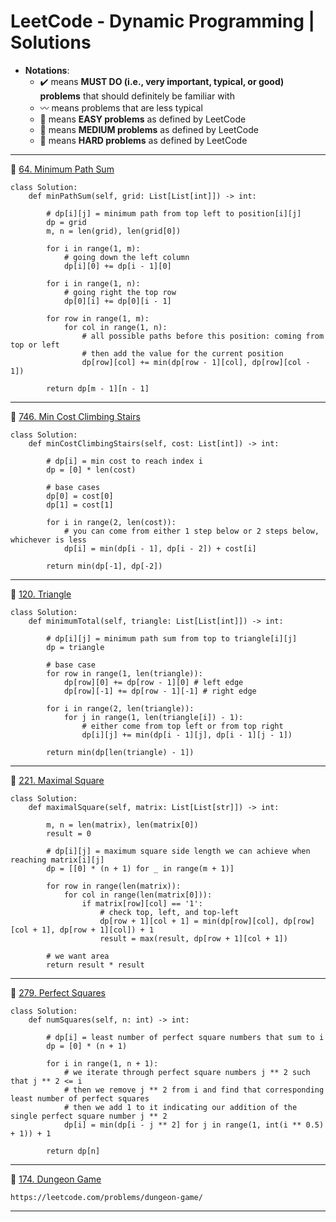 # LeetCode - Dynamic Programming | Solutions
* **Notations**: 
  * :heavy_check_mark: means **MUST DO (i.e., very important, typical, or good) problems** that should definitely be familiar with
  * :wavy_dash: means problems that are less typical
  * :green_book: means **EASY problems** as defined by LeetCode
  * :orange_book: means **MEDIUM problems** as defined by LeetCode
  * :closed_book: means **HARD problems** as defined by LeetCode

---
:orange_book: [64. Minimum Path Sum](https://leetcode.com/problems/minimum-path-sum/)

```
class Solution:
    def minPathSum(self, grid: List[List[int]]) -> int:
        
        # dp[i][j] = minimum path from top left to position[i][j]
        dp = grid
        m, n = len(grid), len(grid[0])
        
        for i in range(1, m):
            # going down the left column
            dp[i][0] += dp[i - 1][0]
        
        for i in range(1, n):
            # going right the top row
            dp[0][i] += dp[0][i - 1]
        
        for row in range(1, m):
            for col in range(1, n):
                # all possible paths before this position: coming from top or left
                # then add the value for the current position
                dp[row][col] += min(dp[row - 1][col], dp[row][col - 1])
        
        return dp[m - 1][n - 1]
```

---

:green_book: [746. Min Cost Climbing Stairs](https://leetcode.com/problems/min-cost-climbing-stairs/)

```
class Solution:
    def minCostClimbingStairs(self, cost: List[int]) -> int:
        
        # dp[i] = min cost to reach index i
        dp = [0] * len(cost)
        
        # base cases
        dp[0] = cost[0]
        dp[1] = cost[1]
        
        for i in range(2, len(cost)):
            # you can come from either 1 step below or 2 steps below, whichever is less
            dp[i] = min(dp[i - 1], dp[i - 2]) + cost[i]
            
        return min(dp[-1], dp[-2])
```

---

:orange_book: [120. Triangle](https://leetcode.com/problems/triangle/)

```
class Solution:
    def minimumTotal(self, triangle: List[List[int]]) -> int:
        
        # dp[i][j] = minimum path sum from top to triangle[i][j]
        dp = triangle
        
        # base case
        for row in range(1, len(triangle)):
            dp[row][0] += dp[row - 1][0] # left edge
            dp[row][-1] += dp[row - 1][-1] # right edge
        
        for i in range(2, len(triangle)):
            for j in range(1, len(triangle[i]) - 1):
                # either come from top left or from top right
                dp[i][j] += min(dp[i - 1][j], dp[i - 1][j - 1])
        
        return min(dp[len(triangle) - 1])
```

---

:orange_book: [221. Maximal Square](https://leetcode.com/problems/maximal-square/)

```
class Solution:
    def maximalSquare(self, matrix: List[List[str]]) -> int:
        
        m, n = len(matrix), len(matrix[0])
        result = 0
        
        # dp[i][j] = maximum square side length we can achieve when reaching matrix[i][j]
        dp = [[0] * (n + 1) for _ in range(m + 1)]
        
        for row in range(len(matrix)):
            for col in range(len(matrix[0])):
                if matrix[row][col] == '1':
                    # check top, left, and top-left
                    dp[row + 1][col + 1] = min(dp[row][col], dp[row][col + 1], dp[row + 1][col]) + 1
                    result = max(result, dp[row + 1][col + 1])
                    
        # we want area
        return result * result
```

---

:orange_book: [279. Perfect Squares](https://leetcode.com/problems/perfect-squares/)

```
class Solution:
    def numSquares(self, n: int) -> int:
        
        # dp[i] = least number of perfect square numbers that sum to i
        dp = [0] * (n + 1)

        for i in range(1, n + 1):
            # we iterate through perfect square numbers j ** 2 such that j ** 2 <= i
            # then we remove j ** 2 from i and find that corresponding least number of perfect squares
            # then we add 1 to it indicating our addition of the single perfect square number j ** 2
            dp[i] = min(dp[i - j ** 2] for j in range(1, int(i ** 0.5) + 1)) + 1

        return dp[n]    
```

---

:closed_book: [174. Dungeon Game](https://leetcode.com/problems/dungeon-game/)

```
https://leetcode.com/problems/dungeon-game/
```

---


